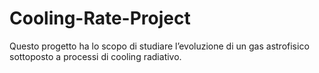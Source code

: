 # Cooling-Rate-Project
Questo progetto ha lo scopo di studiare l’evoluzione di un gas astrofisico sottoposto a processi di cooling radiativo.
